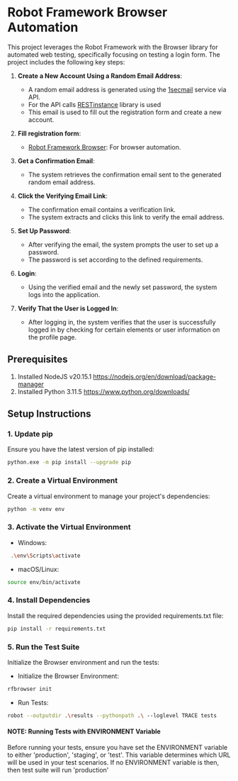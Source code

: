 # Robot Framework Browser Automation

This project leverages the Robot Framework with the Browser library for automated web testing, specifically focusing on testing a login form. The project includes the following key steps:

1. **Create a New Account Using a Random Email Address**:
    - A random email address is generated using the [1secmail](https://www.1secmail.com/api/#) service via API.
    - For the API calls [RESTinstance](https://asyrjasalo.github.io/RESTinstance/) library is used 
    - This email is used to fill out the registration form and create a new account.
   
2. **Fill registration form**:
    - [Robot Framework Browser](https://github.com/MarketSquare/robotframework-browser): For browser automation.
   
3. **Get a Confirmation Email**:
    - The system retrieves the confirmation email sent to the generated random email address.

4. **Click the Verifying Email Link**:
    - The confirmation email contains a verification link.
    - The system extracts and clicks this link to verify the email address.

5. **Set Up Password**:
    - After verifying the email, the system prompts the user to set up a password.
    - The password is set according to the defined requirements.

6. **Login**:
    - Using the verified email and the newly set password, the system logs into the application.

7. **Verify That the User is Logged In**:
    - After logging in, the system verifies that the user is successfully logged in by checking for certain elements or user information on the profile page.


## Prerequisites
1. Installed NodeJS v20.15.1 https://nodejs.org/en/download/package-manager
2. Installed Python 3.11.5 https://www.python.org/downloads/

## Setup Instructions

### 1. Update pip
Ensure you have the latest version of pip installed:

```sh
python.exe -m pip install --upgrade pip
```

### 2. Create a Virtual Environment
Create a virtual environment to manage your project's dependencies:

```sh
python -m venv env
```
### 3. Activate the Virtual Environment

* Windows:

```sh
 .\env\Scripts\activate
```    
    
* macOS/Linux:             

```sh
source env/bin/activate 
```

### 4. Install Dependencies
Install the required dependencies using the provided requirements.txt file:

```sh
pip install -r requirements.txt
```

### 5. Run the Test Suite
Initialize the Browser environment and run the tests:

* Initialize the Browser Environment:
```sh
rfbrowser init
```

* Run Tests:
```sh
robot --outputdir .\results --pythonpath .\ --loglevel TRACE tests
```

#### NOTE: Running Tests with ENVIRONMENT Variable
Before running your tests, ensure you have set the ENVIRONMENT variable to either 'production', 'staging', or 'test'. This variable determines which URL will be used in your test scenarios. If no ENVIRONMENT variable is then, then test suite will run 'production'